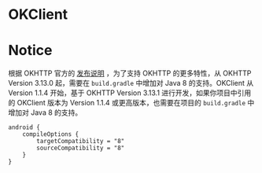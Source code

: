 # OKClient

# Notice

根据 OKHTTP 官方的 [发布说明](https://github.com/square/okhttp/blob/master/CHANGELOG.md#version-3130) ，为了支持 OKHTTP 的更多特性，从 OKHTTP Version 3.13.0 起，需要在 `build.gradle` 中增加对 Java 8 的支持。OKClient 从 Version 1.1.4 开始，基于 OKHTTP Version 3.13.1 进行开发，如果你项目中引用的 OKClient 版本为 Version 1.1.4 或更高版本，也需要在项目的 `build.gradle` 中增加对 Java 8 的支持。

```
android {
    compileOptions {
        targetCompatibility = "8"
        sourceCompatibility = "8"
    }
}
```
